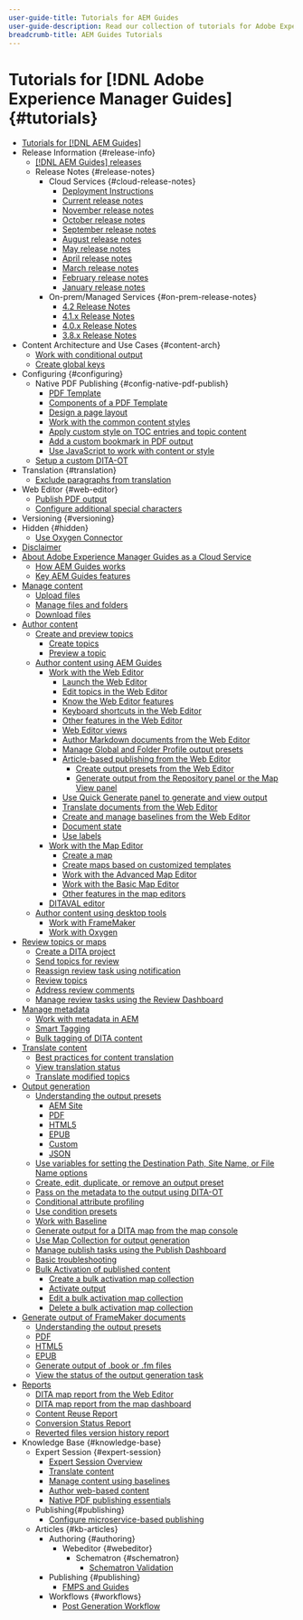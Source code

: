 ```yaml
---
user-guide-title: Tutorials for AEM Guides
user-guide-description: Read our collection of tutorials for Adobe Experience Manager Guides.
breadcrumb-title: AEM Guides Tutorials
---
```

  
# Tutorials for [!DNL Adobe Experience Manager Guides] {#tutorials}

+ [Tutorials for [!DNL AEM Guides]](overview.md)
+ Release Information {#release-info}
  + [[!DNL AEM Guides] releases](./release-info/latest-release-info.md) 
  + Release Notes {#release-notes}
    + Cloud Services {#cloud-release-notes}
      + [Deployment Instructions](./release-info/deploy-xml-on-aemaacs.md)
      + [Current release notes](./release-info/release-notes-2023.2.0.md) 
      + [November release notes](./release-info/release-notes-2022.11.0.md) 
      + [October release notes](./release-info/release-notes-2022.10.0.md) 
      + [September release notes](./release-info/release-notes-2022.9.0.md) 
      + [August release notes](./release-info/release-notes-2022.8.0.md)
      + [May release notes](./release-info/release-notes-2022.5.0.md)
      + [April release notes](./release-info/release-notes-2022.4.0.md)
      + [March release notes](./release-info/release-notes-2022.3.0.md)
      + [February release notes](./release-info/release-notes-2022.2.0.md)
      + [January release notes](./release-info/release-notes-2022.1.0.md)
    + On-prem/Managed Services {#on-prem-release-notes}
      + [4.2 Release Notes](./release-info/release-notes-4.2.md)
      + [4.1.x Release Notes](./release-info/release-notes-4.1.md)
      + [4.0.x Release Notes](https://helpx.adobe.com/xml-documentation-for-experience-manager/release-note/release-notes-xml-documentation-solution-4-0.html)
      + [3.8.x Release Notes](https://helpx.adobe.com/xml-documentation-for-experience-manager/release-note/release-notes-xml-documentation-solution-3-8.html)
+ Content Architecture and Use Cases {#content-arch}
  + [Work with conditional output](./content-architecture/create-and-use-conditions.md)
  + [Create global keys](./content-architecture/create-global-keys.md)
+ Configuring {#configuring}
  + Native PDF Publishing {#config-native-pdf-publish}
    + [PDF Template](./native-pdf/pdf-template.md)
    + [Components of a PDF Template](./native-pdf/components-pdf-template.md)
    + [Design a page layout](./native-pdf/design-page-layout.md)
    + [Work with the common content styles](./native-pdf/stylesheet.md)
    + [Apply custom style on TOC entries and topic content](./native-pdf/custom-style-toc.md)
    + [Add a custom bookmark in PDF output](./native-pdf/add-custom-bookmark.md)
    + [Use JavaScript to work with content or style](./native-pdf/use-javascript-content-style.md)
  + [Setup a custom DITA-OT](./configuring/setup-a-custom-dita-ot.md)
+ Translation {#translation}
  + [Exclude paragraphs from translation](./translation/exclude-paragraphs-from-translation.md)
+ Web Editor {#web-editor}
  + [Publish PDF output](./web-editor/native-pdf-web-editor.md) 
  + [Configure additional special characters](./web-editor/configure-additional-special-characters.md) 
+ Versioning {#versioning}
+ Hidden {#hidden}
  + [Use Oxygen Connector](./oxygen-connector/use-aem-connector.md)
+ [Disclaimer](rebranding-disclaimer.md)
+ [About Adobe Experience Manager Guides as a Cloud Service](intro.md)
    + [How AEM Guides works](intro-how-dxml-works.md)
    + [Key AEM Guides features](intro-dxml-features.md)
+ [Manage content](authoring.md)
    + [Upload files](authoring-upload-existing-files.md)
    + [Manage files and folders](authoring-file-management.md)
    + [Download files](authoring-download-assets.md)
+ [Author content](authoring-content.md)
    + [Create and preview topics](create-preview-topics.md)
        + [Create topics](web-editor-create-topics.md)
        + [Preview a topic](web-editor-preview-topics.md)
    + [Author content using AEM Guides](authoring-content-xml-doc.md)
        + [Work with the Web Editor](web-editor.md)
            + [Launch the Web Editor](web-editor-launch-editor.md)
            + [Edit topics in the Web Editor](web-editor-edit-topics.md)
            + [Know the Web Editor features](web-editor-features.md)
            + [Keyboard shortcuts in the Web Editor](web-editor-keyboard-shortcuts.md)
            + [Other features in the Web Editor](web-editor-other-features.md)
            + [Web Editor views](web-editor-views.md)
            + [Author Markdown documents from the Web Editor](web-editor-markdown-topic.md)
            + [Manage Global and Folder Profile output presets](web-editor-manage-output-presets.md)
            + [Article-based publishing from the Web Editor](web-editor-article-publishing.md)
                + [Create output presets from the Web Editor](web-editor-article-publishing-presets.md)
                + [Generate output from the Repository panel or the Map View panel](web-editor-article-publishing-output.md)
            + [Use Quick Generate panel to generate and view output](web-editor-quick-generate-panel.md)
            + [Translate documents from the Web Editor](translate-documents-web-editor.md)
            + [Create and manage baselines from the Web Editor](web-editor-baseline.md)
            + [Document state](web-editor-document-states.md)
            + [Use labels](web-editor-use-label.md)
        + [Work with the Map Editor](map-editor.md)
            + [Create a map](map-editor-create-map.md)
            + [Create maps based on customized templates](create-maps-customized-templates.md)
            + [Work with the Advanced Map Editor](map-editor-advanced-map-editor.md)
            + [Work with the Basic Map Editor](map-editor-basic-map-editor.md)
            + [Other features in the map editors](map-editor-other-features.md)
        + [DITAVAL editor](id17C5E0U0OQE.md#id17C5E0U0OQE)
    + [Author content using desktop tools](author-desktop-tools.md)
        + [Work with FrameMaker](author-desktop-framemaker.md)
        + [Work with Oxygen](author-desktop-oxygen.md)
+ [Review topics or maps](review.md)
    + [Create a DITA project](authoring-create-dita-project.md)
    + [Send topics for review](review-send-topics-for-review.md)
    + [Reassign review task using notification](reassign-review-using-notification.md)
    + [Review topics](review-topics.md)
    + [Address review comments](review-address-review-comments.md)
    + [Manage review tasks using the Review Dashboard](review-manage-tasks-review-dashboard.md)
+ [Manage metadata](manage-metadata.md)
    + [Work with metadata in AEM](metadata-dita.md)
    + [Smart Tagging](web-editor-smart-tagging.md)
    + [Bulk tagging of DITA content](map-editor-bulk-tagging.md)
+ [Translate content](translation.md)
    + [Best practices for content translation](translation-first-time.md)
    + [View translation status](translation-view-trans-state-6234.md)
    + [Translate modified topics](translation-modified-topics-6234.md)
+ [Output generation](generate-output.md)
    + [Understanding the output presets](generate-output-understand-presets.md)
        + [AEM Site](generate-output-aem-site.md)
        + [PDF](generate-output-pdf.md)
        + [HTML5](generate-output-html5.md)
        + [EPUB](generate-output-epub.md)
        + [Custom](generate-output-custom.md)
        + [JSON](generate-output-json.md)
    + [Use variables for setting the Destination Path, Site Name, or File Name options](generate-output-use-variables.md)
    + [Create, edit, duplicate, or remove an output preset](generate-output-create-edit-preset.md)
    + [Pass on the metadata to the output using DITA-OT](pass-metadata-dita-ot.md)
    + [Conditional attribute profiling](generate-output-conditional-attribute-profiling.md)
    + [Use condition presets](generate-output-use-condition-presets.md)
    + [Work with Baseline](generate-output-use-baseline-for-publishing.md)
    + [Generate output for a DITA map from the map console](generate-output-for-a-dita-map.md)
    + [Use Map Collection for output generation](generate-output-use-map-collection-output-generation.md)
    + [Manage publish tasks using the Publish Dashboard](generate-output-publish-dashboard.md)
    + [Basic troubleshooting](generate-output-basic-troubleshooting.md)
    + [Bulk Activation of published content](conf-bulk-activation.md)
        + [Create a bulk activation map collection](conf-bulk-activation-create-map-collection.md)
        + [Activate output](conf-bulk-activation-publish-map-collection.md)
        + [Edit a bulk activation map collection](conf-bulk-activation-edit-map-collection.md)
        + [Delete a bulk activation map collection](conf-bulk-activation-delete-map-collection.md)
+ [Generate output of FrameMaker documents](fm-output-generatation.md)
    + [Understanding the output presets](fm-output-understand-presets.md)
    + [PDF](fm-output-pdf-preset.md)
    + [HTML5](fm-output-html5-preset.md)
    + [EPUB](fm-output-epub-preset.md)
    + [Generate output of .book or .fm files](fm-output-generate.md)
    + [View the status of the output generation task](fm-output-view-status.md)
+ [Reports](reports-intro.md)
    + [DITA map report from the Web Editor](reports-web-editor.md)
    + [DITA map report from the map dashboard](reports-ditamap.md)
    + [Content Reuse Report](reports-content-reuse.md)
    + [Conversion Status Report](reports-convertion-status.md)
    + [Reverted files version history report](reports-reverted-file-version-history.md)
+ Knowledge Base {#knowledge-base}
  + Expert Session {#expert-session}
    + [Expert Session Overview](./knowledge-base/expert-sessions/expert-session.md) 
    + [Translate content](./knowledge-base/expert-sessions/translating-content-using-aem-guides-oct22.md)
    + [Manage content using baselines](./knowledge-base/expert-sessions/baselines-dec22.md) 
    + [Author web-based content](./knowledge-base/expert-sessions/webbased-authoring-jan2023.md)
    + [Native PDF publishing essentials](./knowledge-base/expert-sessions/native-pdf-publishing-essentials-feb23.md)
  + Publishing{#publishing}
    + [Configure microservice-based publishing](./knowledge-base/publishing/configure-microservices.md) 
  + Articles {#kb-articles}
    + Authoring {#authoring}
      + Webeditor {#webeditor}
        + Schematron {#schematron}
          + [Schematron Validation](./knowledge-base/kb-articles/authoring/webeditor/schematron/vailidating-with-schematron.md)
    + Publishing {#publishing}
      + [FMPS and Guides](./knowledge-base/kb-articles/publishing/fmpsandguides.md)
    + Workflows {#workflows}
      + [Post Generation Workflow](./knowledge-base/kb-articles/workflows/using-post-generation-workflow.md)

